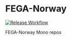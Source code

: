 # FEGA-Norway
[![Release Workflow](https://github.com/ELIXIR-NO/FEGA-Norway/actions/workflows/release.yml/badge.svg?event=pull_request)](https://github.com/ELIXIR-NO/FEGA-Norway/actions/workflows/release.yml)




FEGA-Norway Mono repos
